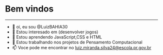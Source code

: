 # Bem vindos
---
- 👋 oi, eu sou @LuizBAHIA30
- 👀 Estou interesado em (desenvolver jogos)
- 🌱 Estou aprendendo JavaScript,CSS e HTML
- 💞️ Estou trabalhando nos projetos de Pensamento Computacional
- 📫 Voce pode me encontrar no luiz.miranda.silva24@escola.pr.gov.br

<!---
LuizBAHIA30/LuizBAHIA30 is a ✨ special ✨ repository because its `README.md` (this file) appears on your GitHub profile.
You can click the Preview link to take a look at your changes.
--->
